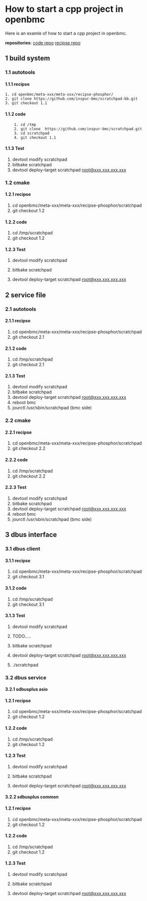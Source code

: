 # How to start a cpp project in openbmc

Here is an examle of how to start a cpp project in openbmc.

 **repositories**:  [code repo](https://github.com/inspur-bmc/scratchpad)  [recipse repo](https://github.com/inspur-bmc/scratchpad-bb)



## 1 build system

### 1.1 autotools

#### 1.1.1 recipse 

   	1. cd openbmc/meta-xxx/meta-xxx/recipse-phosphor/
   	2. git clone https://github.com/inspur-bmc/scratchpad-bb.git
   	3. git checkout 1.1

#### 1.1.2 code 

        1. cd /tmp
        2. git clone  https://github.com/inspur-bmc/scratchpad.git
        3. cd scratchpad 
        4. git checkout 1.1

#### 1.1.3 Test

1. devtool modify scratchpad 
2. bitbake scratchpad 
3. devtool deploy-target  scratchpad root@xxx.xxx.xxx.xxx

### 1.2  cmake

#### 1.2.1 recipse 

1. cd openbmc/meta-xxx/meta-xxx/recipse-phosphor/scratchpad
2. git checkout 1.2

#### 1.2.2 code 

1. cd /tmp/scratchpad
2. git checkout 1.2

#### 1.2.3 Test

1. devtool modify scratchpad 

2. bitbake scratchpad 

3. devtool deploy-target  scratchpad root@xxx.xxx.xxx.xxx


## 2 service file

### 2.1 autotools

#### 2.1.1 recipse 

1. cd openbmc/meta-xxx/meta-xxx/recipse-phosphor/scratchpad
2. git checkout 2.1

#### 2.1.2 code 

1. cd /tmp/scratchpad
2. git checkout 2.1

#### 2.1.3 Test

1. devtool modify scratchpad 
2. bitbake scratchpad 
3. devtool deploy-target  scratchpad root@xxx.xxx.xxx.xxx
4. reboot bmc
5. jourctl /usr/sbin/scratchpad (bmc side)

### 2.2 cmake

#### 2.2.1 recipse 

1. cd openbmc/meta-xxx/meta-xxx/recipse-phosphor/scratchpad
2. git checkout 2.2

#### 2.2.2 code 

1. cd /tmp/scratchpad
2. git checkout 2.2

#### 2.2.3 Test

1. devtool modify scratchpad 
2. bitbake scratchpad 
3. devtool deploy-target  scratchpad root@xxx.xxx.xxx.xxx
4. reboot bmc
5. jourctl /usr/sbin/scratchpad (bmc side)

## 3 dbus interface 

### 3.1 dbus client

#### 3.1.1 recipse 

1. cd openbmc/meta-xxx/meta-xxx/recipse-phosphor/scratchpad
2. git checkout 3.1

#### 3.1.2 code 

1. cd /tmp/scratchpad
2. git checkout 3.1

#### 3.1.3 Test

1. devtool modify scratchpad 

2. TODO.....

3. bitbake scratchpad 

4. devtool deploy-target  scratchpad root@xxx.xxx.xxx.xxx

5. ./scratchpad 


### 3.2 dbus service

#### 3.2.1 sdbusplus asio

#### 1.2.1 recipse 

1. cd openbmc/meta-xxx/meta-xxx/recipse-phosphor/scratchpad
2. git checkout 1.2

#### 1.2.2 code 

1. cd /tmp/scratchpad
2. git checkout 1.2

#### 1.2.3 Test

1. devtool modify scratchpad 

2. bitbake scratchpad 

3. devtool deploy-target  scratchpad root@xxx.xxx.xxx.xxx


#### 3.2.2 sdbusplus common

#### 1.2.1 recipse 

1. cd openbmc/meta-xxx/meta-xxx/recipse-phosphor/scratchpad
2. git checkout 1.2

#### 1.2.2 code 

1. cd /tmp/scratchpad
2. git checkout 1.2

#### 1.2.3 Test

1. devtool modify scratchpad 

2. bitbake scratchpad 

3. devtool deploy-target  scratchpad root@xxx.xxx.xxx.xxx










